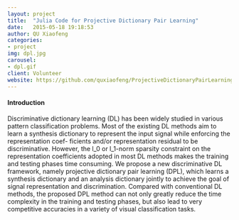 ```yaml
---
layout: project
title:  "Julia Code for Projective Dictionary Pair Learning"
date:   2015-05-18 19:18:53
author: QU Xiaofeng
categories:
- project
img: dpl.jpg
carousel:
- dpl.gif
client: Volunteer
website: https://github.com/quxiaofeng/ProjectiveDictionaryPairLearning.jl
---
```

#### Introduction
Discriminative dictionary learning (DL) has been widely studied in various pattern
classification problems. Most of the existing DL methods aim to learn a synthesis
dictionary to represent the input signal while enforcing the representation coef-
ficients and/or representation residual to be discriminative. However, the l_0 or
l_1-norm sparsity constraint on the representation coefficients adopted in most DL
methods makes the training and testing phases time consuming. We propose a new
discriminative DL framework, namely projective dictionary pair learning (DPL),
which learns a synthesis dictionary and an analysis dictionary jointly to achieve
the goal of signal representation and discrimination. Compared with conventional
DL methods, the proposed DPL method can not only greatly reduce the time
complexity in the training and testing phases, but also lead to very competitive
accuracies in a variety of visual classification tasks.
